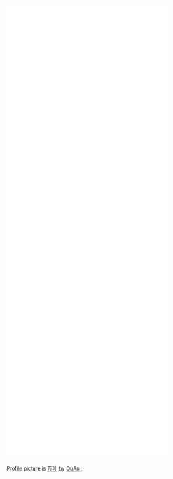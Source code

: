![Metrics](/github-metrics.svg)

<sub>Profile picture is [万叶](https://www.pixiv.net/en/artworks/94570737) by [QuAn_](https://www.pixiv.net/en/users/6657532)</sub>

